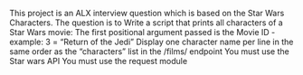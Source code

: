 This project is an ALX interview question which is based on the Star Wars Characters. The question is to Write a script that prints all characters of a Star Wars movie: The first positional argument passed is the Movie ID - example: 3 = “Return of the Jedi”
Display one character name per line in the same order as the “characters” list in the /films/ endpoint
You must use the Star wars API
You must use the request module
